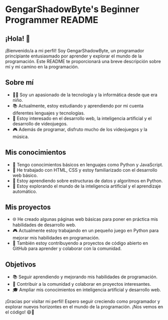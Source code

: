 # GengarShadowByte's Beginner Programmer README

## ¡Hola! 👋

¡Bienvenido/a a mi perfil! Soy GengarShadowByte, un programador principiante entusiasmado por aprender y explorar el mundo de la programación. Este README te proporcionará una breve descripción sobre mí y mi camino en la programación.

## Sobre mí

- 👨‍💻 Soy un apasionado de la tecnología y la informática desde que era niño.
- 📚 Actualmente, estoy estudiando y aprendiendo por mi cuenta diferentes lenguajes y tecnologías.
- 🌱 Estoy interesado en el desarrollo web, la inteligencia artificial y el desarrollo de videojuegos.
- 🎮 Además de programar, disfruto mucho de los videojuegos y la música.

## Mis conocimientos

- 🚀 Tengo conocimientos básicos en lenguajes como Python y JavaScript.
- 🔧 He trabajado con HTML, CSS y estoy familiarizado con el desarrollo web básico.
- 🐍 Estoy aprendiendo sobre estructuras de datos y algoritmos en Python.
- 🤖 Estoy explorando el mundo de la inteligencia artificial y el aprendizaje automático.

## Mis proyectos

- 🌐 He creado algunas páginas web básicas para poner en práctica mis habilidades de desarrollo web.
- 🎮 Actualmente estoy trabajando en un pequeño juego en Python para mejorar mis habilidades en programación.
- 📝 También estoy contribuyendo a proyectos de código abierto en GitHub para aprender y colaborar con la comunidad.

## Objetivos

- 📚 Seguir aprendiendo y mejorando mis habilidades de programación.
- 🤝 Contribuir a la comunidad y colaborar en proyectos interesantes.
- 🎓 Ampliar mis conocimientos en inteligencia artificial y desarrollo web.

¡Gracias por visitar mi perfil! Espero seguir creciendo como programador y explorar nuevos horizontes en el mundo de la programación. ¡Nos vemos en el código! 😄👋
